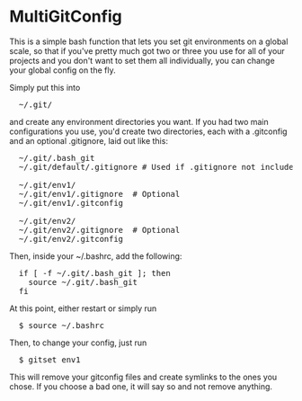 MultiGitConfig
==============

This is a simple bash function that lets you set git environments on a global scale, so that if you've pretty much got two or three you use for all of your projects and you don't want to set them all individually, you can change your global config on the fly.

Simply put this into

<pre>
  ~/.git/
</pre>

and create any environment directories you want. If you had two main configurations you use, you'd create two directories, each with a .gitconfig and an optional .gitignore, laid out like this:

<pre>
  ~/.git/.bash_git
  ~/.git/default/.gitignore # Used if .gitignore not included in env

  ~/.git/env1/
  ~/.git/env1/.gitignore  # Optional
  ~/.git/env1/.gitconfig

  ~/.git/env2/
  ~/.git/env2/.gitignore  # Optional
  ~/.git/env2/.gitconfig
</pre>

Then, inside your ~/.bashrc, add the following:

<pre>
  if [ -f ~/.git/.bash_git ]; then
    source ~/.git/.bash_git
  fi
</pre>


At this point, either restart or simply run

<pre>
  $ source ~/.bashrc
</pre>


Then, to change your config, just run

<pre>
  $ gitset env1
</pre>


This will remove your gitconfig files and create symlinks to the ones you chose. If you choose a bad one, it will say so and not remove anything.